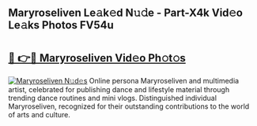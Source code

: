 ## Maryroseliven Le𝚊k𝚎d N𝚞𝚍e - Part-X4k Vid𝚎o Le𝚊ks Photos FV54u

# <h2><a href="http://fbf44f3.evod.top/?m=Maryroseliven">🔗 👉🔴 Maryroseliven Vid𝚎o Ph𝚘t𝚘s</a></h2>

[![Maryroseliven N𝚞d𝚎s](https://i.imgur.com/8V9OHl7.gif)](http://fbf44f3.evod.top/?m=Maryroseliven)
Online persona Maryroseliven and multimedia artist, celebrated for publishing dance and lifestyle material through trending dance routines and mini vlogs. Distinguished individual Maryroseliven, recognized for their outstanding contributions to the world of arts and culture. 
